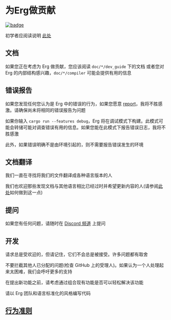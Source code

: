 # 为Erg做贡献

[![badge](https://img.shields.io/endpoint.svg?url=https%3A%2F%2Fgezf7g7pd5.execute-api.ap-northeast-1.amazonaws.com%2Fdefault%2Fsource_up_to_date%3Fowner%3Derg-lang%26repos%3Derg%26ref%3Dmain%26path%3DCONTRIBUTING.md%26commit_hash%3D00350f64a40b12f763a605bc16748d09379ab182)
](https://gezf7g7pd5.execute-api.ap-northeast-1.amazonaws.com/default/source_up_to_date?owner=erg-lang&repos=erg&ref=main&path=CONTRIBUTING.md&commit_hash=00350f64a40b12f763a605bc16748d09379ab182)

初学者应阅读说明 [此处](https://github.com/erg-lang/erg/issues/31#issuecomment-1217505198)

## 文档

如果您正在考虑为 Erg 做贡献，您应该阅读 `doc/*/dev_guide` 下的文档
或者您对 Erg 的内部结构感兴趣，`doc/*/compiler` 可能会提供有用的信息

## 错误报告

如果您发现任何您认为是 Erg 中的错误的行为，如果您愿意 [report](https://github.com/erg-lang/erg/issues/new/choose)，我将不胜感激。请确保尚未将相同的错误报告为问题

如果你输入 `cargo run --features debug`，Erg 将在调试模式下构建。此模式可能会转储可能对调查错误有用的信息。如果您能在此模式下报告错误日志，我将不胜感激

此外，如果错误明确不是由环境引起的，则不需要报告错误发生的环境

## 文档翻译

我们一直在寻找将我们的文件翻译成各种语言版本的人

我们也欢迎那些发现文档与其他语言相比已经过时并希望更新内容的人(请参阅[此处](https://github.com/erg-lang/erg/issues/48#issuecomment-1218247362)如何做到这一点)

## 提问

如果您有任何问题，请随时在 [Discord 频道](https://discord.gg/zfAAUbgGr4) 上提问

## 开发

请求总是受欢迎的，但请记住，它们不会总是被接受。许多问题都有取舍

不要拦截其他人已分配的问题(检查 GitHub 上的受理人)。如果认为一个人处理起来太困难，我们会呼吁更多的支持

在提出新功能之前，请考虑通过组合现有功能是否可以轻松解决该功能

请以 Erg 团队和语言标准化的风格编写代码

## [行为准则](../CODE_OF_CONDUCT/CODE_OF_CONDUCT_zh-CN.md)
